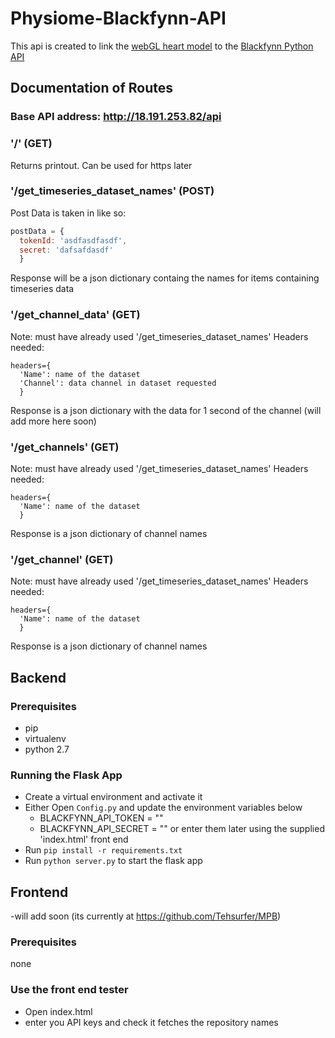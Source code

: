 # Physiome-Blackfynn-API
This api is created to link the [webGL heart model](https://github.com/Tehsurfer/MPB) to the [Blackfynn Python API](https://github.com/Blackfynn/blackfynn-python)

## Documentation of Routes

### Base API address: http://18.191.253.82/api

### '/' (GET)
Returns printout. Can be used for https later

### '/get_timeseries_dataset_names' (POST)
Post Data is taken in like so:

```javascript
postData = { 
  tokenId: 'asdfasdfasdf',
  secret: 'dafsafdasdf'
  }
```
 
  
Response will be a json dictionary containg the names for items containing timeseries data

### '/get_channel_data' (GET)
Note: must have already used '/get_timeseries_dataset_names'
Headers needed:

```
headers={
  'Name': name of the dataset
  'Channel': data channel in dataset requested
  }
```
  
Response is a json dictionary with the data for 1 second of the channel (will add more here soon)

### '/get_channels' (GET)
Note: must have already used '/get_timeseries_dataset_names'
Headers needed:

```
headers={
  'Name': name of the dataset
  }
```
  
Response is a json dictionary of channel names

### '/get_channel' (GET)
Note: must have already used '/get_timeseries_dataset_names'
Headers needed:

```
headers={
  'Name': name of the dataset
  }
```
  
Response is a json dictionary of channel names
  
## Backend

### Prerequisites
- pip
- virtualenv
- python 2.7

### Running the Flask App
- Create a virtual environment and activate it
- Either Open `Config.py` and update the environment variables below
  - BLACKFYNN_API_TOKEN = ""
  - BLACKFYNN_API_SECRET = ""
  or enter them later using the supplied 'index.html' front end
- Run `pip install -r requirements.txt`
- Run `python server.py` to start the flask app

## Frontend
-will add soon (its currently at https://github.com/Tehsurfer/MPB)

### Prerequisites
none

### Use the front end tester
- Open index.html
- enter you API keys and check it fetches the repository names


